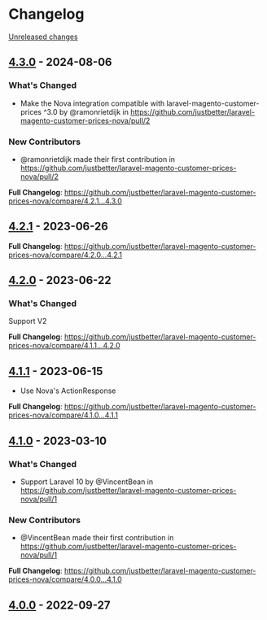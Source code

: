 # Changelog 

[Unreleased changes](https://github.com/justbetter/laravel-magento-customer-prices-nova/compare/4.3.0...main)
## [4.3.0](https://github.com/justbetter/laravel-magento-customer-prices-nova/releases/tag/4.3.0) - 2024-08-06

### What's Changed
* Make the Nova integration compatible with laravel-magento-customer-prices ^3.0 by @ramonrietdijk in https://github.com/justbetter/laravel-magento-customer-prices-nova/pull/2

### New Contributors
* @ramonrietdijk made their first contribution in https://github.com/justbetter/laravel-magento-customer-prices-nova/pull/2

**Full Changelog**: https://github.com/justbetter/laravel-magento-customer-prices-nova/compare/4.2.1...4.3.0

## [4.2.1](https://github.com/justbetter/laravel-magento-customer-prices-nova/releases/tag/4.2.1) - 2023-06-26

**Full Changelog**: https://github.com/justbetter/laravel-magento-customer-prices-nova/compare/4.2.0...4.2.1

## [4.2.0](https://github.com/justbetter/laravel-magento-customer-prices-nova/releases/tag/4.2.0) - 2023-06-22

### What's Changed
Support V2

**Full Changelog**: https://github.com/justbetter/laravel-magento-customer-prices-nova/compare/4.1.1...4.2.0

## [4.1.1](https://github.com/justbetter/laravel-magento-customer-prices-nova/releases/tag/4.1.1) - 2023-06-15

* Use Nova's ActionResponse

**Full Changelog**: https://github.com/justbetter/laravel-magento-customer-prices-nova/compare/4.1.0...4.1.1

## [4.1.0](https://github.com/justbetter/laravel-magento-customer-prices-nova/releases/tag/4.1.0) - 2023-03-10

### What's Changed
* Support Laravel 10 by @VincentBean in https://github.com/justbetter/laravel-magento-customer-prices-nova/pull/1

### New Contributors
* @VincentBean made their first contribution in https://github.com/justbetter/laravel-magento-customer-prices-nova/pull/1

**Full Changelog**: https://github.com/justbetter/laravel-magento-customer-prices-nova/compare/4.0.0...4.1.0

## [4.0.0](https://github.com/justbetter/laravel-magento-customer-prices-nova/releases/tag/4.0.0) - 2022-09-27



